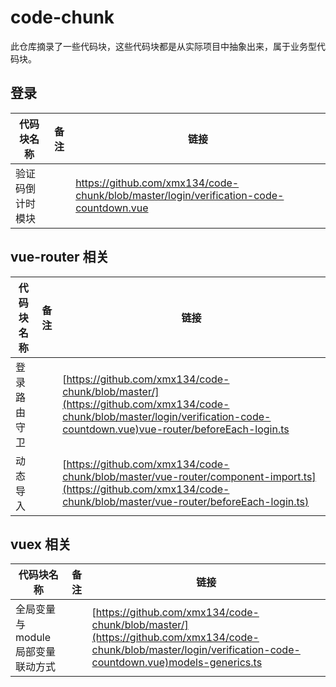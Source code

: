 # code-chunk

此仓库摘录了一些代码块，这些代码块都是从实际项目中抽象出来，属于业务型代码块。

## 登录

| 代码块名称       | 备注 | 链接                                                                                     |
| ---------------- | ---- | ---------------------------------------------------------------------------------------- |
| 验证码倒计时模块 |      | <https://github.com/xmx134/code-chunk/blob/master/login/verification-code-countdown.vue> |

## vue-router 相关

| 代码块名称   | 备注 | 链接                                                                                                                                                                      |
| ------------ | ---- | ------------------------------------------------------------------------------------------------------------------------------------------------------------------------- |
| 登录路由守卫 |      | [https://github.com/xmx134/code-chunk/blob/master/](https://github.com/xmx134/code-chunk/blob/master/login/verification-code-countdown.vue)vue-router/beforeEach-login.ts |
| 动态导入     |      | [https://github.com/xmx134/code-chunk/blob/master/vue-router/component-import.ts](https://github.com/xmx134/code-chunk/blob/master/vue-router/beforeEach-login.ts)        |

## vuex 相关

| 代码块名称                         | 备注 | 链接                                                                                                                                                          |
| ---------------------------------- | ---- | ------------------------------------------------------------------------------------------------------------------------------------------------------------- |
| 全局变量与 module 局部变量联动方式 |      | [https://github.com/xmx134/code-chunk/blob/master/](https://github.com/xmx134/code-chunk/blob/master/login/verification-code-countdown.vue)models-generics.ts |
